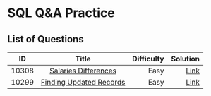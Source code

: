 # SQL Q&A Practice
## List of Questions
| ID        | Title           | Difficulty  | Solution |
| ------------- |:-------------:| -----:| -----:|
| 10308 | [Salaries Differences](https://platform.stratascratch.com/coding/10308-salaries-differences?code_type=3) | Easy | [Link](https://github.com/tthaolinh/Stratascratch/blob/main/SQL/10308) |
| 10299 | [Finding Updated Records](https://platform.stratascratch.com/coding/10299-finding-updated-records?code_type=3) | Easy | [Link](https://github.com/tthaolinh/Stratascratch/blob/main/SQL/10299) |
